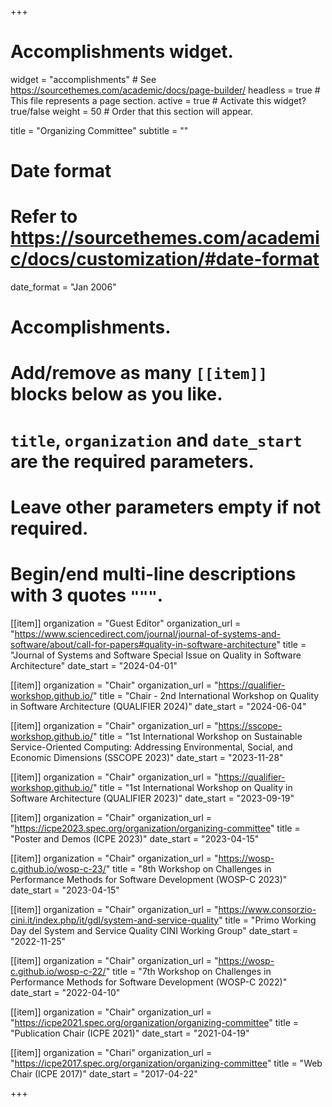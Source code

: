+++
# Accomplishments widget.
widget = "accomplishments"  # See https://sourcethemes.com/academic/docs/page-builder/
headless = true  # This file represents a page section.
active = true  # Activate this widget? true/false
weight = 50  # Order that this section will appear.

title = "Organizing Committee"
subtitle = ""

# Date format
#   Refer to https://sourcethemes.com/academic/docs/customization/#date-format
date_format = "Jan 2006"

# Accomplishments.
#   Add/remove as many `[[item]]` blocks below as you like.
#   `title`, `organization` and `date_start` are the required parameters.
#   Leave other parameters empty if not required.
#   Begin/end multi-line descriptions with 3 quotes `"""`.

[[item]]
  organization = "Guest Editor"
  organization_url = "https://www.sciencedirect.com/journal/journal-of-systems-and-software/about/call-for-papers#quality-in-software-architecture"
  title = "Journal of Systems and Software Special Issue on Quality in Software Architecture"
  date_start = "2024-04-01"

[[item]]
  organization = "Chair"
  organization_url = "https://qualifier-workshop.github.io/"
  title = "Chair - 2nd International Workshop on Quality in Software Architecture (QUALIFIER 2024)"
  date_start = "2024-06-04"

[[item]]
  organization = "Chair"
  organization_url = "https://sscope-workshop.github.io/"
  title = "1st International Workshop on Sustainable Service-Oriented Computing: Addressing Environmental, Social, and Economic Dimensions (SSCOPE 2023)"
  date_start = "2023-11-28"

[[item]]
  organization = "Chair"
  organization_url = "https://qualifier-workshop.github.io/"
  title = "1st International Workshop on Quality in Software Architecture (QUALIFIER 2023)"
  date_start = "2023-09-19"

[[item]]
  organization = "Chair"
  organization_url = "https://icpe2023.spec.org/organization/organizing-committee"
  title = "Poster and Demos (ICPE 2023)"
  date_start = "2023-04-15"

[[item]]
  organization = "Chair"
  organization_url = "https://wosp-c.github.io/wosp-c-23/"
  title = "8th Workshop on Challenges in Performance Methods for Software Development (WOSP-C 2023)"
  date_start = "2023-04-15"

[[item]]
  organization = "Chair"
  organization_url = "https://www.consorzio-cini.it/index.php/it/gdl/system-and-service-quality"
  title = "Primo Working Day del System and Service Quality CINI Working Group"
  date_start = "2022-11-25"

[[item]]
  organization = "Chair"
  organization_url = "https://wosp-c.github.io/wosp-c-22/"
  title = "7th Workshop on Challenges in Performance Methods for Software Development (WOSP-C 2022)"
  date_start = "2022-04-10"

[[item]]
  organization = "Chair"
  organization_url = "https://icpe2021.spec.org/organization/organizing-committee"
  title = "Publication Chair (ICPE 2021)"
  date_start = "2021-04-19"

[[item]]
  organization = "Chari"
  organization_url = "https://icpe2017.spec.org/organization/organizing-committee"
  title = "Web Chair (ICPE 2017)"
  date_start = "2017-04-22"	

+++
